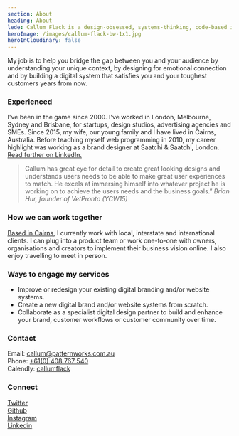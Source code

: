 ```yaml
---
section: About
heading: About
lede: Callum Flack is a design-obsessed, systems-thinking, code-based interface craftsman.
heroImage: /images/callum-flack-bw-1x1.jpg
heroInCloudinary: false
---
```


My job is to help you bridge the gap between you and your audience by understanding your unique context, by designing for emotional connection and by building a digital system that satisfies you and your toughest customers years from now.

### Experienced

I've been in the game since 2000. I've worked in London, Melbourne, Sydney and Brisbane, for startups, design studios, advertising agencies and SMEs. Since 2015, my wife, our young family and I have lived in Cairns, Australia. Before teaching myself web programming in 2010, my career highlight was working as a brand designer at Saatchi & Saatchi, London. <a class="icon-targetblan" target="_blank" href="https://www.linkedin.com/in/callumflack">Read further on LinkedIn.</a>

> Callum has great eye for detail to create great looking designs and understands users needs to be able to make great user experiences to match. He excels at immersing himself into whatever project he is working on to achieve the users needs and the business goals.” _Brian Hur, founder of VetPronto (YCW15)_

### How we can work together

<a class="icon-targetblan" target="_blank" href="https://www.instagram.com/p/BXbsNdrAt-v">Based in Cairns</a>, I currently work with local, interstate and international clients. I can plug into a product team or work one-to-one with owners, organisations and creators to implement their business vision online. I also enjoy travelling to meet in person.

### Ways to engage my services

* Improve or redesign your existing digital branding and/or website systems.
* Create a new digital brand and/or website systems from scratch.
* Collaborate as a specialist digital design partner to build and enhance your brand,
  customer workflows or customer community over time.

### Contact

Email: <a class="icon-targetblank" target="_blank" href="mailto:callum@patternworks.com.au">callum@patternworks.com.au</a><br>
Phone: [+61(0) 408 767 540](tel:610-408-767-540)<br>
Calendly: <a class="icon-targetblank" target="_blank" href="https://calendly.com/callumflack">callumflack</a>

### Connect

<a class="icon-targetblank" target="_blank" href="https://twitter.com/callumflack">Twitter</a><br>
<a class="icon-targetblank" target="_blank" href="https://github.com/callumflack">Github</a><br>
<a class="icon-targetblank" target="_blank" href="https://www.instagram.com/callumflack/">Instagram</a><br>
<a class="icon-targetblank" target="_blank" href="https://linkedin.com/in/callumflack">Linkedin</a>
